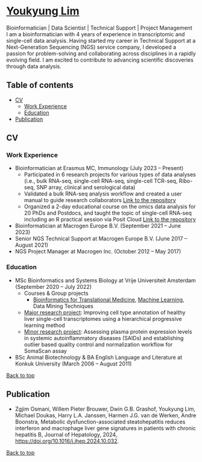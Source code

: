 # [Youkyung Lim](https://www.linkedin.com/in/youkyung-lim-02691211b/)
Bioinformatician | Data Scientist | Technical Support | Project Management \
I am a bioinformatician with 4 years of experience in transcriptomic and single-cell data analysis. Having started my career in Technical Support at a Next-Generation Sequencing (NGS) service company, I developed a passion for problem-solving and collaborating across disciplines in a rapidly evolving field. I am excited to contribute to advancing scientific discoveries through data analysis.

## Table of contents
- [CV](https://github.com/ylm290/YoukyungLim?tab=readme-ov-file#cv)
  - [Work Experience](https://github.com/ylm290/YoukyungLim?tab=readme-ov-file#work-experience)
  - [Education](https://github.com/ylm290/YoukyungLim?tab=readme-ov-file#education)
- [Publication](https://github.com/ylm290/YoukyungLim?tab=readme-ov-file#publication)

## CV
### Work Experience
- Bioinformatician at Erasmus MC, Immunology (July 2023 – Present)
  - Participated in 6 research projects for various types of data analyses (i.e., bulk RNA-seq, single-cell RNA-seq, single-cell TCR-seq, Ribo-seq, SNP array, clinical and serological data)
  - Validated a bulk RNA-seq analysis workflow and created a user manual to guide research collaborators [Link to the repository](https://github.com/ylm290/bulkRNAseq)
  - Organized a 2-day educational course on the omics data analysis for 20 PhDs and Postdocs, and taught the topic of single-cell RNA-seq including an R practical session via Posit Cloud [Link to the repository](https://github.com/ylm290/scRNAseq)
- Bioinformatician at Macrogen Europe B.V. (September 2021 – June 2023)
- Senior NGS Technical Support at Macrogen Europe B.V. (June 2017 – August 2021)
- NGS Project Manager at Macrogen Inc. (October 2012 – May 2017)

### Education
- MSc Bioinformatics and Systems Biology at Vrije Universiteit Amsterdam (September 2020 – July 2022)
  - Courses & Group projects
    - [Bioinformatics for Translational Medicine](https://github.com/ylm290/ClassifyBreastCancerSubtypes), [Machine Learning](https://github.com/ylm290/PredictDNAMethylationStates), Data Mining Techniques
  - [Major research project](https://github.com/ylm290/scHPL_liver): Improving cell type annotation of healthy liver single-cell transcriptomes using a hierarchical progressive learning method
  - [Minor research project](https://github.com/ylm290/proteome_qc): Assessing plasma protein expression levels in systemic autoinflammatory diseases (SAIDs) and establishing outlier based quality control and normalization workflow for SomaScan assay
- BSc Animal Biotechnology & BA English Language and Literature at Konkuk University (March 2006 – August 2011)

[Back to top](https://github.com/ylm290/YoukyungLim/blob/main/README.md#youkyung-lim)

## Publication
- Zgjim Osmani, Willem Pieter Brouwer, Dwin G.B. Grashof, Youkyung Lim, Michael Doukas, Harry L.A. Janssen, Harmen J.G. van de Werken, Andre Boonstra,
Metabolic dysfunction-associated steatohepatitis reduces interferon and macrophage liver gene signatures in patients with chronic hepatitis B, 
Journal of Hepatology, 2024, https://doi.org/10.1016/j.jhep.2024.10.032.

[Back to top](https://github.com/ylm290/YoukyungLim/blob/main/README.md#youkyung-lim)
